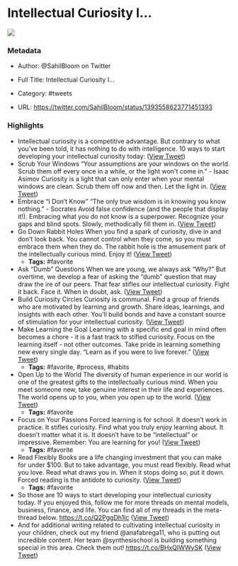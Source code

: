 # Intellectual Curiosity I...

![](https://pbs.twimg.com/profile_images/1586859332104343552/V1HRpbP1.jpg)

### Metadata

- Author: @SahilBloom on Twitter
- Full Title: Intellectual Curiosity I...
- Category: #tweets


- URL: https://twitter.com/SahilBloom/status/1393558623771451393

### Highlights

- Intellectual curiosity is a competitive advantage.
  But contrary to what you’ve been told, it has nothing to do with intelligence.
  10 ways to start developing your intellectual curiosity today: ([View Tweet](https://twitter.com/SahilBloom/status/1393558623771451393))
- Scrub Your Windows
  “Your assumptions are your windows on the world. Scrub them off every once in a while, or the light won't come in.” - Isaac Asimov
  Curiosity is a light that can only enter when your mental windows are clean.
  Scrub them off now and then.
  Let the light in. ([View Tweet](https://twitter.com/SahilBloom/status/1393558624560041984))
- Embrace “I Don’t Know”
  “The only true wisdom is in knowing you know nothing.” - Socrates
  Avoid false confidence (and the people that display it!).
  Embracing what you do not know is a superpower.
  Recognize your gaps and blind spots.
  Slowly, methodically fill them in. ([View Tweet](https://twitter.com/SahilBloom/status/1393558625369526277))
- Go Down Rabbit Holes
  When you find a spark of curiosity, dive in and don’t look back.
  You cannot control when they come, so you must embrace them when they do.
  The rabbit hole is the amusement park of the intellectually curious mind.
  Enjoy it! ([View Tweet](https://twitter.com/SahilBloom/status/1393558626673913857))
    - **Tags:** #favorite
- Ask “Dumb” Questions
  When we are young, we always ask “Why?”
  But overtime, we develop a fear of asking the “dumb” question that may draw the ire of our peers.
  That fear stifles our intellectual curiosity.
  Fight it back. Face it.
  When in doubt, ask. ([View Tweet](https://twitter.com/SahilBloom/status/1393558627969994759))
- Build Curiosity Circles
  Curiosity is communal.
  Find a group of friends who are motivated by learning and growth. Share ideas, learnings, and insights with each other.
  You’ll build bonds and have a constant source of stimulation for your intellectual curiosity. ([View Tweet](https://twitter.com/SahilBloom/status/1393558628838219783))
- Make Learning the Goal
  Learning with a specific end goal in mind often becomes a chore - it is a fast track to stifled curiosity.
  Focus on the learning itself - not other outcomes.
  Take pride in learning something new every single day.
  “Learn as if you were to live forever.” ([View Tweet](https://twitter.com/SahilBloom/status/1393558629697998856))
    - **Tags:** #favorite, #process, #habits
- Open Up to the World
  The diversity of human experience in our world is one of the greatest gifts to the intellectually curious mind.
  When you meet someone new, take genuine interest in their life and experiences.
  The world opens up to you, when you open up to the world. ([View Tweet](https://twitter.com/SahilBloom/status/1393558630557908992))
    - **Tags:** #favorite
- Focus on Your Passions
  Forced learning is for school. It doesn’t work in practice.
  It stifles curiosity.
  Find what you truly enjoy learning about. It doesn’t matter what it is. It doesn’t have to be “intellectual” or impressive.
  Remember: You are learning for you! ([View Tweet](https://twitter.com/SahilBloom/status/1393558631350640644))
    - **Tags:** #favorite
- Read Flexibly
  Books are a life changing investment that you can make for under $100.
  But to take advantage, you must read flexibly.
  Read what you love. Read what draws you in.
  When it stops doing so, put it down.
  Forced reading is the antidote to curiosity. ([View Tweet](https://twitter.com/SahilBloom/status/1393558632197877767))
    - **Tags:** #favorite
- So those are 10 ways to start developing your intellectual curiosity today.
  If you enjoyed this, follow me for more threads on mental models, business, finance, and life. You can find all of my threads in the meta-thread below. https://t.co/Q2PggDh1lc ([View Tweet](https://twitter.com/SahilBloom/status/1393558633946902530))
- And for additional writing related to cultivating intellectual curiosity in your children, check out my friend @anafabrega11, who is putting out incredible content.
  Her team @synthesischool is building something special in this area. Check them out! https://t.co/BHxQIWWySK ([View Tweet](https://twitter.com/SahilBloom/status/1393558635171614722))
